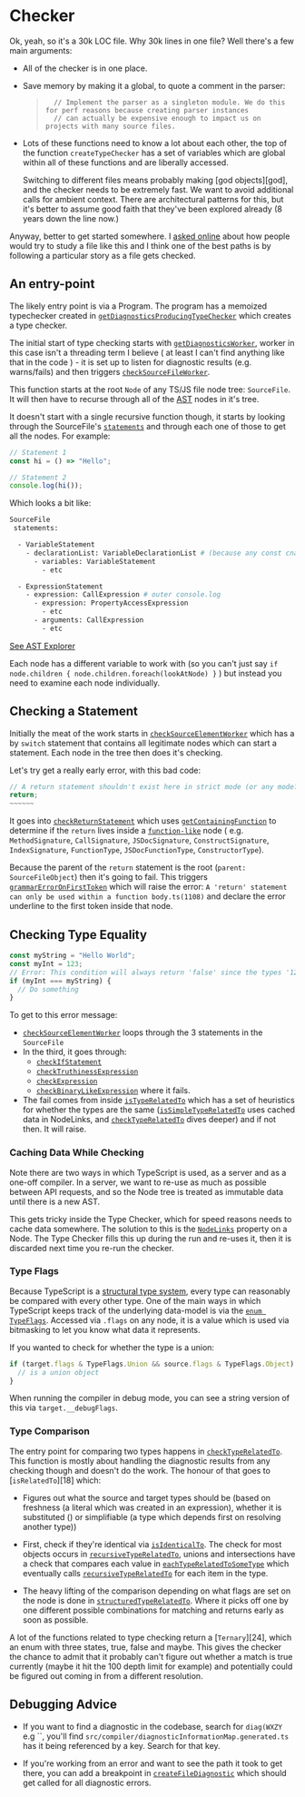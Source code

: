 # Checker

Ok, yeah, so it's a 30k LOC file. Why 30k lines in one file? Well there's a few main arguments:

- All of the checker is in one place.
- Save memory by making it a global, to quote a comment in the parser:

  > ```
  >   // Implement the parser as a singleton module. We do this for perf reasons because creating parser instances
  >   // can actually be expensive enough to impact us on projects with many source files.
  > ```

* Lots of these functions need to know a lot about each other, the top of the function `createTypeChecker` has a
  set of variables which are global within all of these functions and are liberally accessed.

  Switching to different files means probably making [god objects][god], and the checker needs to be extremely
  fast. We want to avoid additional calls for ambient context. There are architectural patterns for this, but it's
  better to assume good faith that they've been explored already (8 years down the line now.)

Anyway, better to get started somewhere. I [asked online](https://twitter.com/orta/status/1148335807780007939)
about how people would try to study a file like this and I think one of the best paths is by following a
particular story as a file gets checked.

## An entry-point

The likely entry point is via a Program. The program has a memoized typechecker created in
[`getDiagnosticsProducingTypeChecker`][0] which creates a type checker.

The initial start of type checking starts with [`getDiagnosticsWorker`][1], worker in this case isn't a threading
term I believe ( at least I can't find anything like that in the code ) - it is set up to listen for diagnostic
results (e.g. warns/fails) and then triggers [`checkSourceFileWorker`][2].

This function starts at the root `Node` of any TS/JS file node tree: `SourceFile`. It will then have to recurse
through all of the [AST][ast] nodes in it's tree.

It doesn't start with a single recursive function though, it starts by looking through the SourceFile's
[`statements`][4] and through each one of those to get all the nodes. For example:

```ts
// Statement 1
const hi = () => "Hello";

// Statement 2
console.log(hi());
```

Which looks a bit like:

```sh
SourceFile
 statements:

  - VariableStatement
    - declarationList: VariableDeclarationList # (because any const cna have many declarations in a row... )
      - variables: VariableStatement
        - etc

  - ExpressionStatement
    - expression: CallExpression # outer console.log
      - expression: PropertyAccessExpression
        - etc
      - arguments: CallExpression
        - etc
```

[See AST Explorer](https://astexplorer.net/#/gist/80c981c87035a45a753c0ee5c983ecc9/6276351b153f4dac9811bf7214c9b236ae420c7e)

Each node has a different variable to work with (so you can't just say
`if node.children { node.children.foreach(lookAtNode) }` ) but instead you need to examine each node individually.

## Checking a Statement

Initially the meat of the work starts in [`checkSourceElementWorker`][6] which has a by `switch` statement that
contains all legitimate nodes which can start a statement. Each node in the tree then does it's checking.

Let's try get a really early error, with this bad code:

```ts
// A return statement shouldn't exist here in strict mode (or any mode?)
return;
~~~~~~
```

It goes into [`checkReturnStatement`][6] which uses [`getContainingFunction`][7] to determine if the `return`
lives inside a [`function-like`][8] node ( e.g. `MethodSignature`, `CallSignature`, `JSDocSignature`,
`ConstructSignature`, `IndexSignature`, `FunctionType`, `JSDocFunctionType`, `ConstructorType`).

Because the parent of the `return` statement is the root (`parent: SourceFileObject`) then it's going to fail.
This triggers [`grammarErrorOnFirstToken`][9] which will raise the error:
`A 'return' statement can only be used within a function body.ts(1108)` and declare the error underline to the
first token inside that node.

## Checking Type Equality

```ts
const myString = "Hello World";
const myInt = 123;
// Error: This condition will always return 'false' since the types '123' and '"Hello World"' have no overlap.
if (myInt === myString) {
  // Do something
}
```

To get to this error message:

- [`checkSourceElementWorker`][6] loops through the 3 statements in the `SourceFile`
- In the third, it goes through:
  - [`checkIfStatement`][13]
  - [`checkTruthinessExpression`][11]
  - [`checkExpression`][12]
  - [`checkBinaryLikeExpression`][14] where it fails.
- The fail comes from inside [`isTypeRelatedTo`][15] which has a set of heuristics for whether the types are the
  same ([`isSimpleTypeRelatedTo`][16] uses cached data in NodeLinks, and [`checkTypeRelatedTo`][17] dives deeper)
  and if not then. It will raise.

### Caching Data While Checking

Note there are two ways in which TypeScript is used, as a server and as a one-off compiler. In a server, we want
to re-use as much as possible between API requests, and so the Node tree is treated as immutable data until there
is a new AST.

This gets tricky inside the Type Checker, which for speed reasons needs to cache data somewhere. The solution to
this is the [`NodeLinks`][3] property on a Node. The Type Checker fills this up during the run and re-uses it,
then it is discarded next time you re-run the checker.

### Type Flags

Because TypeScript is a [structural type system][20], every type can reasonably be compared with every other type.
One of the main ways in which TypeScript keeps track of the underlying data-model is via the
[`enum TypeFlags`][19]. Accessed via `.flags` on any node, it is a value which is used via bitmasking to let you
know what data it represents.

If you wanted to check for whether the type is a union:

```ts
if (target.flags & TypeFlags.Union && source.flags & TypeFlags.Object) {
  // is a union object
}
```

When running the compiler in debug mode, you can see a string version of this via `target.__debugFlags`.

### Type Comparison

The entry point for comparing two types happens in [`checkTypeRelatedTo`][17]. This function is mostly about
handling the diagnostic results from any checking though and doesn't do the work. The honour of that goes to
[`isRelatedTo`][18] which:

- Figures out what the source and target types should be (based on freshness (a literal which was created in an
  expression), whether it is substituted () or simplifiable (a type which depends first on resolving another
  type))

- First, check if they're identical via [`isIdenticalTo`][21]. The check for most objects occurs in
  [`recursiveTypeRelatedTo`][22], unions and intersections have a check that compares each value in
  [`eachTypeRelatedToSomeType`][23] which eventually calls [`recursiveTypeRelatedTo`][22] for each item in the
  type.

- The heavy lifting of the comparison depending on what flags are set on the node is done in
  [`structuredTypeRelatedTo`][23]. Where it picks off one by one different possible combinations for matching and
  returns early as soon as possible.

A lot of the functions related to type checking return a [`Ternary`][24], which an enum with three states, true,
false and maybe. This gives the checker the chance to admit that it probably can't figure out whether a match is
true currently (maybe it hit the 100 depth limit for example) and potentially could be figured out coming in from
a different resolution.

## Debugging Advice

- If you want to find a diagnostic in the codebase, search for `diag(WXZY` e.g ``, you'll find
  `src/compiler/diagnosticInformationMap.generated.ts` has it being referenced by a key. Search for that key.

- If you're working from an error and want to see the path it took to get there, you can add a breakpoint in
  [`createFileDiagnostic`][10] which should get called for all diagnostic errors.

<!-- prettier-ignore-start -->
[0]: <src/compiler/program.ts - function getDiagnosticsProducingTypeChecker>
[1]: <src/compiler/checker.ts - function getDiagnosticsWorker> 
[2]: <src/compiler/checker.ts - function checkSourceFileWorker> 
[3]: </src/compiler/types.ts -  export interface NodeLinks> 
[4]: GLOSSARY.md#statements 
[ast]: GLOSSARY.md#statements 
[5]: <src/compiler/checker.ts - function checkSourceElementWorker>
[6]: <src/compiler/checker.ts - function checkReturnStatement>
[7]: <src/compiler/checker.ts - export function getContainingFunction>
[8]: <src/compiler/utilities.ts - export function isFunctionLikeKind>
[9]: <src/compiler/checker.ts - function grammarErrorOnFirstToken>
[10]: <src/compiler/utilities.ts - export function createFileDiagnostic(file: SourceFile, start: number, length: number, message: DiagnosticMessage): DiagnosticWithLocation>
[11]: <src/compiler/checker.ts - function checkTruthinessExpression>
[12]: <src/compiler/checker.ts - function checkExpression>
[13]: <src/compiler/checker.ts - function checkIfStatement>
[14]: <src/compiler/checker.ts - function checkBinaryLikeExpression>
[15]: <src/compiler/checker.ts - function isTypeRelatedTo>
[16]: <src/compiler/checker.ts - function isSimpleTypeRelatedTo>
[17]: <src/compiler/checker.ts - function checkTypeRelatedTo>
[17]: <src/compiler/checker.ts - function isRelatedTo>
[19]: <src/compiler/types.ts - export const enum TypeFlags>
[20]: GLOSSARY.md#structural-type-system 
[21]: <src/compiler/checker.ts - function isIdenticalTo>
[22]: <src/compiler/checker.ts - function recursiveTypeRelatedTo>
[22]: <src/compiler/checker.ts - function eachTypeRelatedToSomeType>
[23]: <src/compiler/checker.ts - function structuredTypeRelatedTo>
<!-- prettier-ignore-end -->
